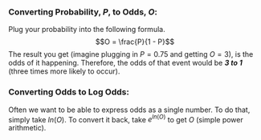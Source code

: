 ### Converting Probability, $P$, to Odds, $O$:
Plug your probability into the following formula. 
$$O = \frac{P}{1 - P}$$
The result you get (imagine plugging in $P=0.75$ and getting $O=3$), is the odds of it happening. Therefore, the odds of that event would be ***3 to 1*** (three times more likely to occur).

### Converting Odds to Log Odds:
Often we want to be able to express odds as a single number. To do that, simply take $ln(O)$. To convert it back, take $e^{ln(O)}$ to get $O$ (simple power arithmetic).




